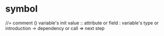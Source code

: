 # symbol
//=    comment
()     variable's init value
::     attribute or field
:      variable's type or introduction
->     dependency or call
=>     next step